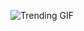 
<!-- GIF_SECTION -->
![Trending GIF](https://media4.giphy.com/media/v1.Y2lkPThiYjIxNzcyOTlnbHN2ejltbmU1Y2t3bGluMzFhbG9yeXhmdWF3YnRmMXFvMzE5ZSZlcD12MV9naWZzX3NlYXJjaCZjdD1n/6Wnvo39hEt48TNQmWf/giphy.gif)
<!-- END_GIF_SECTION -->
